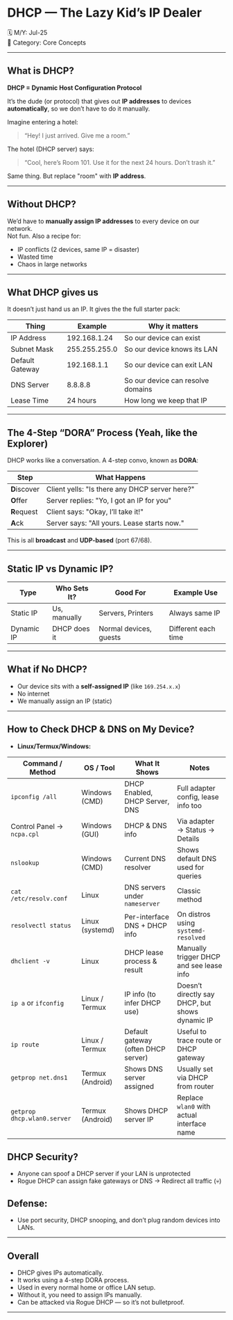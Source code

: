# DHCP — The Lazy Kid’s IP Dealer

🗓️ M/Y: Jul-25  
📂 Category: Core Concepts  

---

## What is DHCP?

**DHCP = Dynamic Host Configuration Protocol**

It’s the dude (or protocol) that gives out **IP addresses** to devices **automatically**, so we don’t have to do it manually.

Imagine entering a hotel:
> “Hey! I just arrived. Give me a room.”

The hotel (DHCP server) says:
> “Cool, here’s Room 101. Use it for the next 24 hours. Don’t trash it.”

Same thing. But replace "room" with **IP address**.

---

## Without DHCP?

We’d have to **manually assign IP addresses** to every device on our network.  
Not fun. Also a recipe for:

- IP conflicts (2 devices, same IP = disaster)
- Wasted time
- Chaos in large networks

---

## What DHCP gives us

It doesn’t just hand us an IP. It gives the the full starter pack:

| Thing              | Example               | Why it matters                |
|-------------------|-----------------------|-------------------------------|
| IP Address         | 192.168.1.24          | So our device can exist      |
| Subnet Mask        | 255.255.255.0         | So our device knows its LAN  |
| Default Gateway    | 192.168.1.1           | So our device can exit LAN   |
| DNS Server         | 8.8.8.8               | So our device can resolve domains |
| Lease Time         | 24 hours              | How long we keep that IP     |

---

## The 4-Step “DORA” Process (Yeah, like the Explorer)

DHCP works like a conversation. A 4-step convo, known as **DORA**:

| Step | What Happens                              |
|------|--------------------------------------------|
| **D**iscover | Client yells: "Is there any DHCP server here?" |
| **O**ffer    | Server replies: "Yo, I got an IP for you" |
| **R**equest  | Client says: "Okay, I’ll take it!"        |
| **A**ck      | Server says: "All yours. Lease starts now." |

This is all **broadcast** and **UDP-based** (port 67/68).

---

## Static IP vs Dynamic IP?

| Type        | Who Sets It?    | Good For                 | Example Use             |
|-------------|------------------|---------------------------|-------------------------|
| Static IP   | Us, manually    | Servers, Printers         | Always same IP          |
| Dynamic IP  | DHCP does it     | Normal devices, guests    | Different each time     |

---

## What if No DHCP?

- Our device sits with a **self-assigned IP** (like `169.254.x.x`)
- No internet
- We manually assign an IP (static)

---

##  How to Check DHCP & DNS on My Device?

- **Linux/Termux/Windows:**

| Command / Method              | OS / Tool        | What It Shows                        | Notes                                        |
|------------------------------|------------------|--------------------------------------|----------------------------------------------|
| `ipconfig /all`              | Windows (CMD)    | DHCP Enabled, DHCP Server, DNS       | Full adapter config, lease info too          |
| Control Panel → `ncpa.cpl`   | Windows (GUI)    | DHCP & DNS info                      | Via adapter → Status → Details               |
| `nslookup`                   | Windows (CMD)    | Current DNS resolver                 | Shows default DNS used for queries           |
| `cat /etc/resolv.conf`       | Linux            | DNS servers under `nameserver`       | Classic method                               |
| `resolvectl status`          | Linux (systemd)  | Per-interface DNS + DHCP info        | On distros using `systemd-resolved`          |
| `dhclient -v`                | Linux            | DHCP lease process & result          | Manually trigger DHCP and see lease info     |
| `ip a` or `ifconfig`         | Linux / Termux   | IP info (to infer DHCP use)          | Doesn’t directly say DHCP, but shows dynamic IP |
| `ip route`                   | Linux / Termux   | Default gateway (often DHCP server)  | Useful to trace route or DHCP gateway        |
| `getprop net.dns1`           | Termux (Android) | Shows DNS server assigned            | Usually set via DHCP from router             |
| `getprop dhcp.wlan0.server`  | Termux (Android) | Shows DHCP server IP                 | Replace `wlan0` with actual interface name    |


## DHCP Security?

- Anyone can spoof a DHCP server if your LAN is unprotected
- Rogue DHCP can assign fake gateways or DNS → Redirect all traffic (💀)


## Defense:
- Use port security, DHCP snooping, and don’t plug random devices into LANs.


---

## Overall

- DHCP gives IPs automatically.
- It works using a 4-step DORA process.
- Used in every normal home or office LAN setup.
- Without it, you need to assign IPs manually.
- Can be attacked via Rogue DHCP — so it’s not bulletproof.

---

